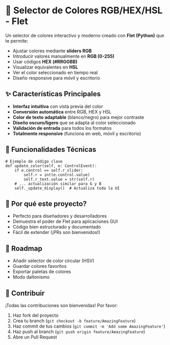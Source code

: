 # 🎨 Selector de Colores RGB/HEX/HSL - Flet

Un selector de colores interactivo y moderno creado con **Flet (Python)** que te permite:

* Ajustar colores mediante **sliders RGB**
* Introducir valores manualmente en **RGB (0-255)**
* Usar códigos **HEX (#RRGGBB)**
* Visualizar equivalentes en **HSL**
* Ver el color seleccionado en tiempo real
* Diseño responsive para móvil y escritorio

## ✨ Características Principales

* **Interfaz intuitiva** con vista previa del color
* **Conversión automática** entre RGB, HEX y HSL
* **Color de texto adaptable** (blanco/negro) para mejor contraste
* **Diseño oscuro/ligero** que se adapta al color seleccionado
* **Validación de entrada** para todos los formatos
* **Totalmente responsive** (funciona en web, móvil y escritorio)

## 🎯 Funcionalidades Técnicas

```
# Ejemplo de código clave
def update_color(self, e: ControlEvent):
    if e.control == self.r_slider:
        self.r = int(e.control.value)
        self.r_text.value = str(self.r)
    # ... actualización similar para G y B
    self._update_display()  # Actualiza toda la UI
```

## 🌈 Por qué este proyecto?

* Perfecto para diseñadores y desarrolladores
* Demuestra el poder de Flet para aplicaciones GUI
* Código bien estructurado y documentado
* Fácil de extender (¡PRs son bienvenidos!)

## 🚀 Roadmap

* Añadir selector de color circular (HSV)
* Guardar colores favoritos
* Exportar paletas de colores
* Modo daltonismo

## 🤝 Contribuir

¡Todas las contribuciones son bienvenidas! Por favor:

1. Haz fork del proyecto
2. Crea tu branch (`git checkout -b feature/AmazingFeature`)
3. Haz commit de tus cambios (`git commit -m 'Add some AmazingFeature'`)
4. Haz push al branch (`git push origin feature/AmazingFeature`)
5. Abre un Pull Request
